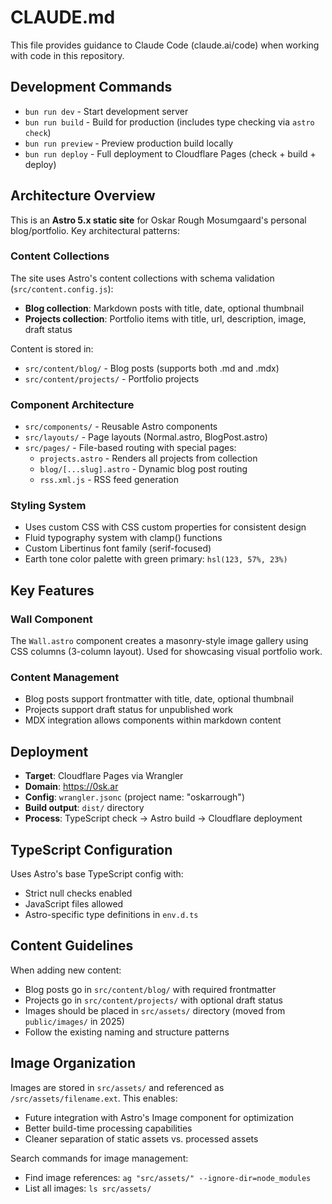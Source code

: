 # CLAUDE.md

This file provides guidance to Claude Code (claude.ai/code) when working with code in this repository.

## Development Commands

- `bun run dev` - Start development server
- `bun run build` - Build for production (includes type checking via `astro check`)
- `bun run preview` - Preview production build locally
- `bun run deploy` - Full deployment to Cloudflare Pages (check + build + deploy)

## Architecture Overview

This is an **Astro 5.x static site** for Oskar Rough Mosumgaard's personal blog/portfolio. Key architectural patterns:

### Content Collections
The site uses Astro's content collections with schema validation (`src/content.config.js`):
- **Blog collection**: Markdown posts with title, date, optional thumbnail
- **Projects collection**: Portfolio items with title, url, description, image, draft status

Content is stored in:
- `src/content/blog/` - Blog posts (supports both .md and .mdx)
- `src/content/projects/` - Portfolio projects

### Component Architecture
- `src/components/` - Reusable Astro components
- `src/layouts/` - Page layouts (Normal.astro, BlogPost.astro)
- `src/pages/` - File-based routing with special pages:
  - `projects.astro` - Renders all projects from collection
  - `blog/[...slug].astro` - Dynamic blog post routing
  - `rss.xml.js` - RSS feed generation

### Styling System
- Uses custom CSS with CSS custom properties for consistent design
- Fluid typography system with clamp() functions
- Custom Libertinus font family (serif-focused)
- Earth tone color palette with green primary: `hsl(123, 57%, 23%)`

## Key Features

### Wall Component
The `Wall.astro` component creates a masonry-style image gallery using CSS columns (3-column layout). Used for showcasing visual portfolio work.

### Content Management
- Blog posts support frontmatter with title, date, optional thumbnail
- Projects support draft status for unpublished work
- MDX integration allows components within markdown content

## Deployment

- **Target**: Cloudflare Pages via Wrangler
- **Domain**: https://0sk.ar
- **Config**: `wrangler.jsonc` (project name: "oskarrough")
- **Build output**: `dist/` directory
- **Process**: TypeScript check → Astro build → Cloudflare deployment

## TypeScript Configuration

Uses Astro's base TypeScript config with:
- Strict null checks enabled
- JavaScript files allowed
- Astro-specific type definitions in `env.d.ts`

## Content Guidelines

When adding new content:
- Blog posts go in `src/content/blog/` with required frontmatter
- Projects go in `src/content/projects/` with optional draft status
- Images should be placed in `src/assets/` directory (moved from `public/images/` in 2025)
- Follow the existing naming and structure patterns

## Image Organization

Images are stored in `src/assets/` and referenced as `/src/assets/filename.ext`. This enables:
- Future integration with Astro's Image component for optimization
- Better build-time processing capabilities
- Cleaner separation of static assets vs. processed assets

Search commands for image management:
- Find image references: `ag "src/assets/" --ignore-dir=node_modules`
- List all images: `ls src/assets/`
